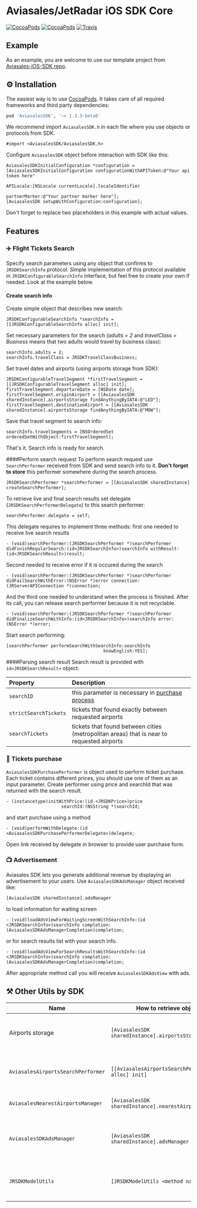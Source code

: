 # Aviasales/JetRadar iOS SDK Core
[![CocoaPods](https://img.shields.io/cocoapods/v/AviasalesSDK.svg)](https://cocoapods.org/pods/AviasalesSDK)
[![CocoaPods](https://img.shields.io/cocoapods/p/AviasalesSDK.svg)](https://cocoapods.org/pods/AviasalesSDK)
[![Travis](https://img.shields.io/travis/KosyanMedia/Aviasales-iOS-SDK-Core/master.svg)](https://travis-ci.org/KosyanMedia/Aviasales-iOS-SDK-Core)


## Example
As an example, you are welcome to use our template project from [Aviasales-iOS-SDK repo](https://github.com/KosyanMedia/Aviasales-iOS-SDK).

## ⚙ Installation
The easiest way is to use [CocoaPods](http://cocoapods.org). It takes care of all required frameworks and third party dependencies:

```ruby
pod 'AviasalesSDK', '~> 1.3.3-beta6'
```

We recommend import ```AviasalesSDK.h``` in each file where you use objects or protocols from SDK.

```objc
#import <AviasalesSDK/AviasalesSDK.h>
```

Configure ```AviasalesSDK``` object before interaction with SDK like this:

```objc
AviasalesSDKInitialConfiguration *configuration = [AviasalesSDKInitialConfiguration configurationWithAPIToken:@"Your api token here"
                                                                                                    APILocale:[NSLocale currentLocale].localeIdentifier
                                                                                                partnerMarker:@"Your partner marker here"];
[AviasalesSDK setupWithConfiguration:configuration];
```
Don't forget to replace two placeholders in this example with actual values.


## Features
### ✈️ Flight Tickets Search
Specify search parameters using any object that confirms to ```JRSDKSearchInfo``` protocol. Simple implementation of this protocol available in ```JRSDKConfigurableSearchInfo``` interface, but feel free to create your own if needed. Look at the example below.

#### Create search info
Create simple object that describes new search:

```objc
JRSDKConfigurableSearchInfo *searchInfo = [[JRSDKConfigurableSearchInfo alloc] init];
```
Set necessary parameters for the search (*adults = 2* and *travelClass = Business* means that two adults would travel by business class):

```objc
searchInfo.adults = 2;
searchInfo.travelClass = JRSDKTravelClassBusiness;
```
Set travel dates and airports (using airports storage from SDK):

```objc
JRSDKConfigurableTravelSegment *firstTravelSegment = [[JRSDKConfigurableTravelSegment alloc] init];
firstTravelSegment.departureDate = [NSDate date];
firstTravelSegment.originAirport = [[AviasalesSDK sharedInstance].airportsStorage findAnythingByIATA:@"LED"];
firstTravelSegment.destinationAirport = [[AviasalesSDK sharedInstance].airportsStorage findAnythingByIATA:@"MOW"];
```
Save that travel segment to search info:

```objc
searchInfo.travelSegments = [NSOrderedSet orderedSetWithObject:firstTravelSegment];
```
That's it. Search info is ready for search.

####Perform search request
To perform search request use ```SearchPerformer``` received from SDK and send search info to it. **Don't forget to store** this performer somewhere during the search process.

```objc
JRSDKSearchPerformer *searchPerformer = [[AviasalesSDK sharedInstance] createSearchPerformer];
```
To retrieve live and final search results set delegate (```JRSDKSearchPerformerDelegate```) to this search performer:

```objc
searchPerformer.delegate = self;
```
This delegate requires to implement three methods:
first one needed to receive live search results

```objc
- (void)searchPerformer:(JRSDKSearchPerformer *)searchPerformer didFinishRegularSearch:(id<JRSDKSearchInfo>)searchInfo withResult:(id<JRSDKSearchResult>)result;
```
Second needed to receive error if it is occured during the search

```objc
- (void)searchPerformer:(JRSDKSearchPerformer *)searchPerformer didFailSearchWithError:(NSError *)error connection:(JRServerAPIConnection *)connection;
```
And the third one needed to understand when the process is finished. After its call, you can release search performer because it is not recyclable.

```objc
- (void)searchPerformer:(JRSDKSearchPerformer *)searchPerformer didFinalizeSearchWithInfo:(id<JRSDKSearchInfo>)searchInfo error:(NSError *)error;
```
Start search performing:

```objc
[searchPerformer performSearchWithSearchInfo:searchInfo
                                     knowEnglish:YES];
```

####Parsing search result
Search result is provided with ```id<JRSDKSearchResult>``` object.

Property                  | Description
:------------------------ | :------------------------
```searchID```            | this parameter is necessary in [purchase process](#ticket-purchase-anchor)
```strictSearchTickets``` | tickets that found exactly between requested airports
```searchTickets```       | tickets that found between cities (metropolitan areas) that is near to requested airports

### <a name="ticket-purchase-anchor"></a>💸 Tickets purchase
```AviasalesSDKPurchasePerformer``` is object used to perform ticket purchase. Each ticket contains different prices, you should use one of them as an input parameter.
Create performer using price and searchId that was returned with the search result.

```objc
- (instancetype)initWithPrice:(id <JRSDKPrice>)price
                     searchId:(NSString *)searchId;
```
and start purchase using a method

```objc
- (void)performWithDelegate:(id <AviasalesSDKPurchasePerformerDelegate>)delegate;
```
Open link received by delegate in browser to provide user purchase form.

### 📺 Advertisement
Aviasales SDK lets you generate additional revenue by displaying an advertisement to your users.
Use ```AviasalesSDKAdsManager``` object received like:

```objc
[AviasalesSDK sharedInstance].adsManager
```
to load information for waiting screen 

```objc 
- (void)loadAdsViewForWaitingScreenWithSearchInfo:(id <JRSDKSearchInfo>)searchInfo completion:(AviasalesSDKAdsManagerCompletion)completion;
```
or for search results list with your search info.

```objc
- (void)loadAdsViewForSearchResultsWithSearchInfo:(id <JRSDKSearchInfo>)searchInfo completion:(AviasalesSDKAdsManagerCompletion)completion;
```
After appropriate method call you will receive ```AviasalesSDKAdsView``` with ads.

## ⚒ Other Utils by SDK
Name | How to retrieve object | Description
-----|-----------------------|------------
Airports storage|```[AviasalesSDK sharedInstance].airportsStorage```|Ability to search airport by IATA or retrieving airports list
```AviasalesAirportsSearchPerformer```| ```[[AviasalesAirportsSearchPerformer alloc] init]```|Ability to search airport by string received from user
```AviasalesNearestAirportsManager```|```[AviasalesSDK sharedInstance].nearestAirportsManager```|Find nearest airports to the current user.
```AviasalesSDKAdsManager```|```[AviasalesSDK sharedInstance].adsManager```| Load and display advertisement connected with search parameters
```JRSDKModelUtils```| ```[JRSDKModelUtils <method name here>]```|Util methods that help you in working with SDK objects
